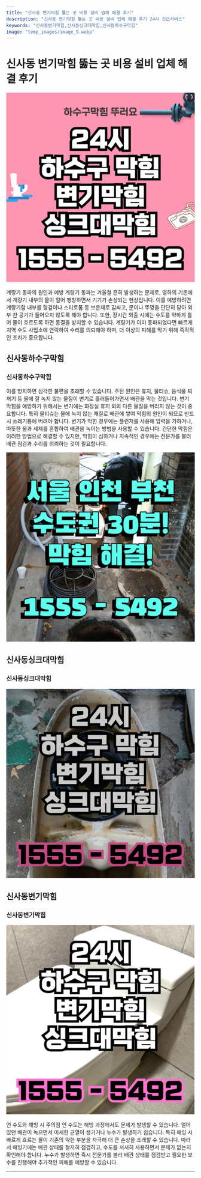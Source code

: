 ```yaml
---
title: "신사동 변기막힘 뚫는 곳 비용 설비 업체 해결 후기"
description: "신사동 변기막힘 뚫는 곳 비용 설비 업체 해결 후기 24시 긴급서비스"
keywords: "신사동변기막힘,신사동싱크대막힘,신사동하수구막힘"
image: "temp_images/image_9.webp"
---
```


# 신사동 변기막힘 뚫는 곳 비용 설비 업체 해결 후기

![신사동하수구막힘](temp_images/image_0.webp) 

계량기 동파의 원인과 예방 계량기 동파는 겨울철 흔히 발생하는 문제로, 영하의 기온에서 계량기 내부의 물이 얼어 팽창하면서 기기가 손상되는 현상입니다. 이를 예방하려면 계량기함 내부를 헝겊이나 스티로폼 등 보온재로 감싸고, 문이나 뚜껑을 단단히 닫아 외부 찬 공기가 들어오지 않도록 해야 합니다. 또한, 장시간 외출 시에는 수도를 약하게 틀어 물이 흐르도록 하면 동결을 방지할 수 있습니다. 계량기가 이미 동파되었다면 빠르게 지역 수도 사업소에 연락하여 수리를 의뢰해야 하며, 더 이상의 피해를 막기 위해 즉각적인 조치가 중요합니다.


## 신사동하수구막힘

### 신사동하수구막힘

이를 방치하면 심각한 불편을 초래할 수 있습니다. 주된 원인은 휴지, 물티슈, 음식물 찌꺼기 등 물에 잘 녹지 않는 물질이 변기로 흘러들어가면서 배관을 막는 것입니다. 변기 막힘을 예방하기 위해서는 변기에는 화장실 휴지 외의 다른 물질을 버리지 않는 것이 중요합니다. 특히 물티슈는 물에 녹지 않는 재질로 배관에 쌓여 막힘의 원인이 되므로 반드시 쓰레기통에 버려야 합니다. 변기가 막힌 경우에는 플런저를 사용해 압력을 가하거나, 따뜻한 물과 세제를 혼합하여 배관을 녹이는 방법을 사용할 수 있습니다. 간단한 막힘은 이러한 방법으로 해결할 수 있지만, 막힘이 심하거나 지속적인 경우에는 전문가를 불러 배관 점검과 수리를 의뢰하는 것이 필요합니다.

![신사동하수구막힘](temp_images/image_5.webp) 



## 신사동싱크대막힘

### 신사동싱크대막힘

![신사동싱크대막힘](temp_images/image_7.webp) 



## 신사동변기막힘

### 신사동변기막힘

![신사동변기막힘](temp_images/image_3.webp) 

  언 수도와 해빙 시 주의점
언 수도는 해빙 과정에서도 문제가 발생할 수 있습니다. 얼어 있던 배관이 녹으면서 미세한 균열이 생기거나 누수가 발생하기 쉽습니다. 특히 해빙 시 빠르게 흐르는 물이 기존의 약한 부분을 자극해 더 큰 손상을 초래할 수 있습니다. 따라서 해빙기에는 배관 상태를 철저히 점검하고, 수도를 서서히 사용하면서 문제가 없는지 확인해야 합니다. 누수가 발생하면 즉시 전문가를 불러 배관 상태를 점검받고 필요한 보수를 진행해야 추가적인 피해를 예방할 수 있습니다.

---

